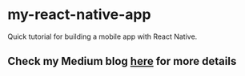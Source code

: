 # my-react-native-app
Quick tutorial for building a mobile app with React Native.

## Check my Medium blog [here](https://medium.com/@mrmendoza.dev/react-native-mobile-app-quickstart-guide-12f151535b0) for more details
